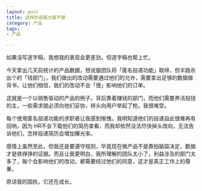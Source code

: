 ```yaml
---
layout: post
title: 这样的说服力是不够
category: 产品
tags:
- 产品

---
```


如果没写逐字稿，我想我的表现会更差劲，但逐字稿也帮上忙。

今天拿出几天前统计的产品数据，想说服团队将「匿名投递功能」取缔，但半路杀出个的「钱部门」，我们做出的改动需要通过他们的允许，需要拿出足够的数据做背书，让他们相信，我们的改动不会「很」影响他们的订单。

这就是一个以销售驱动的产品的例子。背后靠着赚钱的部门，而他们需要养活投钱的主，一些需求就必须向他们妥协，转头向用户举起了枪。我很难受。

每个使用匿名投递功能的求职者让我感到惭愧，我明知道他们的投递自此很难再有回响，因为 HR不会下载他们的简历查看，而我却依然没法尽快掉头改向，无法告诉他们，怎样投递简历会增加曝光率。

感情上虽然至此，但我还是要遵守规则，毕竟现在做产品不是靠拍脑袋决定，数据才是铁铮铮的证据。而且让我更明白，我所理解的团队太小了，利益涉及的部门太多了，每个会影响他们的改动，都需要经过他们的同意，这才是真正工作上的尊重。

原谅我的固执，它还在成长。